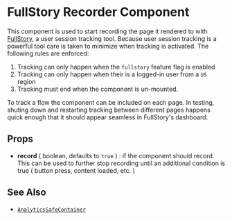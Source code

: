 # FullStory Recorder Component

This component is used to start recording the page it rendered to with [FullStory](https://www.fullstory.com), a user session tracking tool. Because user session tracking is a powerful tool care is taken to minimize when tracking is activated. The following rules are enforced:

1. Tracking can only happen when the `fullstory` feature flag is enabled
2. Tracking can only happen when their is a logged-in user from a `US` region
3. Tracking must end when the component is un-mounted.

To track a flow the component can be included on each page. In testing, shuting down and restarting tracking between different pages happens quick enough that it should appear seamless in FullStory's dashboard.

## Props

- **record** ( boolean, defaults to `true` ) : if the component should record. This can be used to further stop recording until an additional condition is true ( button press, content loaded, etc. )

## See Also

- [`AnalyticsSafeContainer`](../analytics-safe-container/README.md)
